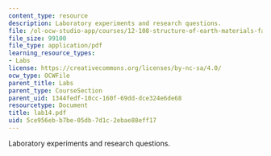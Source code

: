 ```yaml
---
content_type: resource
description: Laboratory experiments and research questions.
file: /ol-ocw-studio-app/courses/12-108-structure-of-earth-materials-fall-2004/5ce956ebb7be05db7d1c2ebae88eff17_lab14.pdf
file_size: 99100
file_type: application/pdf
learning_resource_types:
- Labs
license: https://creativecommons.org/licenses/by-nc-sa/4.0/
ocw_type: OCWFile
parent_title: Labs
parent_type: CourseSection
parent_uid: 1344fedf-10cc-160f-69dd-dce324e6de68
resourcetype: Document
title: lab14.pdf
uid: 5ce956eb-b7be-05db-7d1c-2ebae88eff17
---
```

Laboratory experiments and research questions.